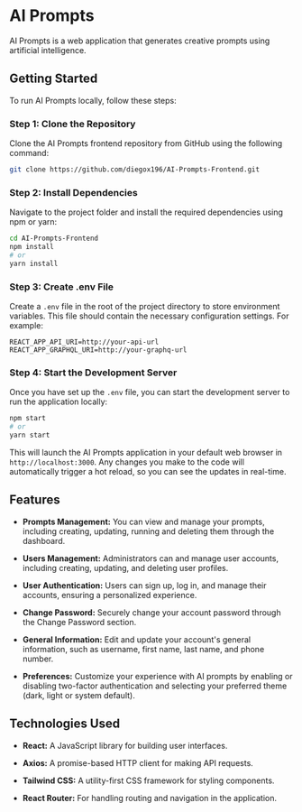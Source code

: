 # AI Prompts

AI Prompts is a web application that generates creative prompts using artificial intelligence.

## Getting Started

To run AI Prompts locally, follow these steps:

### Step 1: Clone the Repository

Clone the AI Prompts frontend repository from GitHub using the following command:

```bash
git clone https://github.com/diegox196/AI-Prompts-Frontend.git
```

### Step 2: Install Dependencies

Navigate to the project folder and install the required dependencies using npm or yarn:

```bash
cd AI-Prompts-Frontend
npm install
# or
yarn install
```

### Step 3: Create .env File

Create a `.env` file in the root of the project directory to store environment variables. This file should contain the necessary configuration settings. For example:

```plaintext
REACT_APP_API_URI=http://your-api-url
REACT_APP_GRAPHQL_URI=http://your-graphq-url
```

### Step 4: Start the Development Server

Once you have set up the `.env` file, you can start the development server to run the application locally:

```bash
npm start
# or
yarn start
```

This will launch the AI Prompts application in your default web browser in `http://localhost:3000`. Any changes you make to the code will automatically trigger a hot reload, so you can see the updates in real-time.

## Features

- **Prompts Management:** You can view and manage your prompts, including creating, updating, running and deleting them through the dashboard.

- **Users Management:** Administrators can and manage user accounts, including creating, updating, and deleting user profiles.

- **User Authentication:** Users can sign up, log in, and manage their accounts, ensuring a personalized experience.

- **Change Password:** Securely change your account password through the Change Password section.

- **General Information:** Edit and update your account's general information, such as username, first name, last name, and phone number.

- **Preferences:** Customize your experience with AI prompts by enabling or disabling two-factor authentication and selecting your preferred theme (dark, light or system default).


## Technologies Used

- **React:** A JavaScript library for building user interfaces.

- **Axios:** A promise-based HTTP client for making API requests.
 
- **Tailwind CSS:** A utility-first CSS framework for styling components.
 
- **React Router:** For handling routing and navigation in the application.

